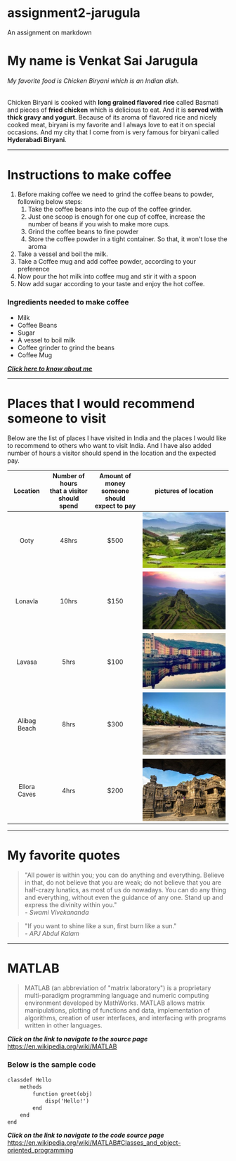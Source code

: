# assignment2-jarugula
An assignment on markdown
# My name is Venkat Sai Jarugula
###### My favorite food is Chicken Biryani which is an Indian dish.

Chicken Biryani is cooked with **long grained flavored rice** called Basmati and pieces of **fried chicken** which is delicious to eat. And it is **served with thick gravy and yogurt**. Because of its aroma of flavored rice and nicely cooked meat, biryani is my favorite and I always love to eat it on special occasions. And my city that I come from is very famous for biryani called **Hyderabadi Biryani**.
***
# Instructions to make coffee
1. Before making coffee we need to grind the coffee beans to powder, following below steps:
   1. Take the coffee beans into the cup of the coffee grinder.
   2. Just one scoop is enough for one cup of coffee, increase the number of beans if you wish to make more cups.
   3. Grind the coffee beans to fine powder 
   4. Store the coffee powder in a tight container. So that, it won't lose the aroma
2. Take a vessel and boil the milk.
3. Take a Coffee mug and add coffee powder, according to your preference
4. Now pour the hot milk into coffee mug and stir it with a spoon
5. Now add sugar according to your taste and enjoy the hot coffee.

### Ingredients needed to make coffee
* Milk
* Coffee Beans
* Sugar
* A vessel to boil milk
* Coffee grinder to grind the beans
* Coffee Mug 

[***Click here to know about me***](AboutMe.md)

***
# Places that I would recommend someone to visit

Below are the list of places I have visited in India and the places I would like to recommend to others who want to visit India. And I have also added number of hours a visitor should spend in the location and the expected pay.

| Location | Number of hours <br> that a visitor <br> should spend |Amount of money<br> someone should <br> expect to pay | pictures of location|
| :---: | :---: | :---: | :---: |
| Ooty | 48hrs| $500 | ![Unable to load the image](images/ooty_image.jpg)|
| Lonavla | 10hrs | $150 | ![Unable to load the image](images/lonavla_image.jpg)|
| Lavasa | 5hrs | $100|![Unable to load the image](images/lavasa_image.jpg)|
| Alibag Beach | 8hrs | $300 |![Unable to load the image](images/alibag_image.jpg)|
| Ellora Caves | 4hrs| $200 |![Unable to load the image](images/ellora_caves_image.jpg)|

***
# My favorite quotes 
>"All power is within you; you can do anything and everything. Believe in that, do not believe that you are weak; do not believe that you are half-crazy lunatics, as most of us do nowadays. You can do any thing and everything, without even the guidance of any one. Stand up and express the divinity within you."<br>
*- Swami Vivekananda*<br>

>"If you want to shine like a sun, first burn like a sun."<br>
*- APJ Abdul Kalam*

***
# MATLAB

>MATLAB (an abbreviation of "matrix laboratory") is a proprietary multi-paradigm programming language and numeric computing environment developed by MathWorks. MATLAB allows matrix manipulations, plotting of functions and data, implementation of algorithms, creation of user interfaces, and interfacing with programs written in other languages.

***Click on the link to navigate to the source page*** <https://en.wikipedia.org/wiki/MATLAB>
### Below is the sample code
```
classdef Hello
    methods
        function greet(obj)
            disp('Hello!')
        end
    end
end

```
***Click on the link to navigate to the code source page*** <https://en.wikipedia.org/wiki/MATLAB#Classes_and_object-oriented_programming>


